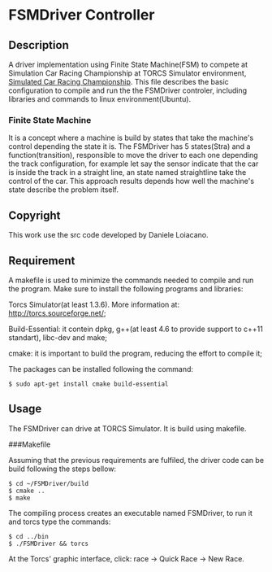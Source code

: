 FSMDriver Controller
====================


Description
-----------

A driver implementation using Finite State Machine(FSM) to compete at Simulation Car Racing Championship at TORCS Simulator
environment, [Simulated Car Racing Championship](http://arxiv.org/abs/1304.1672). This file describes the basic configuration 
to compile and run the the FSMDriver controler, including libraries and commands to linux environment(Ubuntu).

### Finite State Machine

It is a concept where a machine is build by states that take the machine's control depending the state it is.
The FSMDriver has 5 states(Stra) and a function(transition), responsible to move the driver to each one depending the track configuration,
for example let say the sensor indicate that the car is inside the track in a straight line, an state named straightline take the control 
of the car. This approach results depends how well the machine's state describe the problem itself. 


Copyright
---------

This work use the src code developed by Daniele Loiacano.


Requirement
-----------

A makefile is used to minimize the commands needed to compile and run the program.
Make sure to install the following programs and libraries:

Torcs Simulator(at least 1.3.6). More information at: http://torcs.sourceforge.net/;

Build-Essential: it contein dpkg, g++(at least 4.6 to provide support to c++11 standart), libc-dev and make;

cmake: it is important to build the program, reducing the effort to compile it;

The packages can be installed following the command:
```
$ sudo apt-get install cmake build-essential
```

Usage
-----

The FSMDriver can drive at TORCS Simulator. It is build using makefile.


###Makefile 

Assuming that the previous requirements are fulfiled, the driver code can be build following the steps bellow:

```
$ cd ~/FSMDriver/build
$ cmake ..
$ make
```

The compiling process creates an executable named FSMDriver, to run it and torcs type the commands: 
```
$ cd ../bin
$ ./FSMDriver && torcs
```

At the Torcs' graphic interface, click: race -> Quick Race -> New Race.





          
